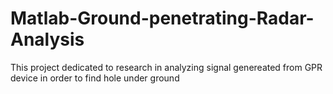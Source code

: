 # Matlab-Ground-penetrating-Radar-Analysis
This project dedicated to research in analyzing signal genereated from GPR device in order to find hole under ground
